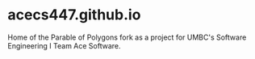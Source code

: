 # acecs447.github.io
Home of the Parable of Polygons fork as a project for UMBC's Software Engineering I Team Ace Software.
